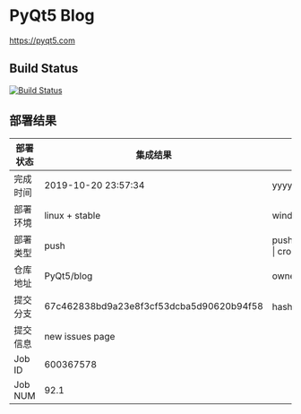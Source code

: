 # PyQt5 Blog

https://pyqt5.com

## Build Status

[![Build Status](https://www.travis-ci.org/PyQt5/blog.svg?branch=dev)](https://www.travis-ci.org/PyQt5/blog)

## 部署结果
部署状态 | 集成结果 | 参考值
---|---|---
完成时间 | 2019-10-20 23:57:34 | yyyy-mm-dd hh:mm:ss
部署环境 | linux + stable | window \| linux + stable
部署类型 | push | push \| pull_request \| api \| cron
仓库地址 | PyQt5/blog | owner_name/repo_name
提交分支 | 67c462838bd9a23e8f3cf53dcba5d90620b94f58 | hash 16位
提交信息 | new issues page |
Job ID   | 600367578 |
Job NUM  | 92.1 |
